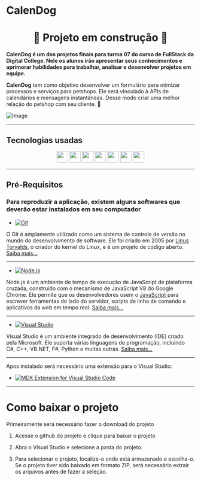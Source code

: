 # CalenDog

<div>
  <h1 align="center">🚧 Projeto em construção 🚧</h1>
 
  **CalenDog é um dos projetos finais para turma 07 do curso de FullStack da Digital College. Nele os alunos irão apresentar seus conhecimentos e aprimorar habilidades para trabalhar, analisar e desenvolver projetos em equipe.**
  
  <p>
    <strong>CalenDog</strong> tem como objetivo desenvolver um formulário para otimizar processos e serviços para petshops.
Ele será vinculado à APIs de calendários e mensagens instantâneas. Desse modo criar uma melhor relação do petshop 
com seu cliente. 📆 
  </p>

![Image](https://user-images.githubusercontent.com/112489062/230792165-150fe0bf-cb3a-4b52-85fd-d48ee38e206f.svg)

</div>

---

## Tecnologias usadas

<div align="center">
<img src="https://user-images.githubusercontent.com/25181517/192108891-d86b6220-e232-423a-bf5f-90903e6887c3.png" height="30em"/>
<img src="https://user-images.githubusercontent.com/25181517/192108372-f71d70ac-7ae6-4c0d-8395-51d8870c2ef0.png" height="30em"/>
<img src="https://user-images.githubusercontent.com/25181517/183890598-19a0ac2d-e88a-4005-a8df-1ee36782fde1.png" height="30em"/>
<img src="https://user-images.githubusercontent.com/25181517/183897015-94a058a6-b86e-4e42-a37f-bf92061753e5.png" height="30em"/>
<img src="https://github.com/storybookjs.png" height="30em"/>
<img src="https://user-images.githubusercontent.com/25181517/189715289-df3ee512-6eca-463f-a0f4-c10d94a06b2f.png" height="30em"/>
<img src="https://github.com/mdx-js.png" height="30em"/>
</div>

---

## Pré-Requisitos

### Para reproduzir a aplicação, existem alguns softwares que deverão estar instalados em seu computador

- [![Git](https://img.shields.io/badge/Git-Repository-orange.svg)](https://git-scm.com/)

O Git é amplamente utilizado como um sistema de controle de versão no mundo do desenvolvimento de software. Ele foi criado em 2005 por <a href="https://github.com/torvalds">Linus Torvalds</a>, o criador do kernel do Linux, e é um projeto de código aberto. <a href="https://git-scm.com/book/pt-br/v2/Come%C3%A7ando-Uma-Breve-Hist%C3%B3ria-do-Git">Saiba mais...</a>

---

- [![Node.js](https://img.shields.io/badge/Node.js-Download-brightgreen)](https://nodejs.org/en/download/)

Node.js é um ambiente de tempo de execução de JavaScript de plataforma cruzada, construído com o mecanismo de JavaScript V8 do Google Chrome. Ele permite que os desenvolvedores usem o <a href="https://github.com/topics/javascript">JavaScript</a> para escrever ferramentas do lado do servidor, scripts de linha de comando e aplicativos da web em tempo real. <a href="https://pt.wikipedia.org/wiki/Node.js">Saiba mais...</a>

---

- [![Visual Studio](https://img.shields.io/badge/Visual%20Studio-Download-blue.svg)](https://visualstudio.microsoft.com/downloads/)

Visual Studio é um ambiente integrado de desenvolvimento (IDE) criado pela Microsoft. Ele suporta várias linguagens de programação, incluindo C#, C++, VB.NET, F#, Python e muitas outras. <a href="https://learn.microsoft.com/pt-br/visualstudio/get-started/visual-studio-ide?view=vs-2022">Saiba mais...</a>

---

Apos instalado será necessário uma extensão para o Visual Studio:

- [![MDX Extension for Visual Studio Code](https://img.shields.io/visual-studio-marketplace/v/silvenon.mdx?label=MDX%20Extension&color=blue)](https://marketplace.visualstudio.com/items?itemName=silvenon.mdx)

---

# Como baixar o projeto

Primeiramente será necessário fazer o download do projeto

1. Acesse o github do projeto e clique para baixar o projeto

2. Abra o Visual Studio e selecione a pasta do projeto.

3. Para selecionar o projeto, localize-o onde está armazenado e escolha-o. Se o projeto tiver sido baixado em formato ZIP, será necessário extrair os arquivos antes de fazer a seleção.
